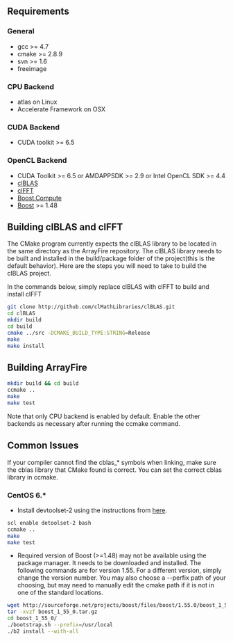 ## Requirements

### General
* gcc >= 4.7
* cmake >= 2.8.9
* svn >= 1.6
* freeimage

### CPU Backend
* atlas on Linux
* Accelerate Framework on OSX

### CUDA Backend
* CUDA toolkit >= 6.5

### OpenCL Backend
* CUDA Toolkit >= 6.5 or AMDAPPSDK >= 2.9 or Intel OpenCL SDK >= 4.4
* [clBLAS](http://github.com/clMathLibraries/clBLAS)
* [clFFT](http://github.com/clMathLibraries/clFFT)
* [Boost.Compute](http://github.com/kylelutz/compute)
* [Boost](http://boost.org) >= 1.48

## Building clBLAS and clFFT
The CMake program currently expects the clBLAS library to be located in the same directory as the ArrayFire repository. The clBLAS library needs to be built and installed in the build/package folder of the project(this is the default behavior). Here are the steps you will need to take to build the clBLAS project.

In the commands below, simply replace clBLAS with clFFT to build and install clFFT

```bash
git clone http://github.com/clMathLibraries/clBLAS.git
cd clBLAS
mkdir build
cd build
cmake ../src -DCMAKE_BUILD_TYPE:STRING=Release
make
make install
```

## Building ArrayFire

```bash
mkdir build && cd build
ccmake ..
make
make test
```

Note that only CPU backend is enabled by default. Enable the other backends as necessary after running the ccmake command.

## Common Issues
If your compiler cannot find the cblas_* symbols when linking, make sure the cblas library that CMake found is correct. You can set the correct cblas library in ccmake.

### CentOS 6.*
- Install devtoolset-2 using the instructions from [here](http://people.centos.org/tru/devtools-2/readme).
```bash
scl enable detoolset-2 bash
ccmake ..
make
make test
```
- Required version of Boost (>=1.48) may not be available using the package
  manager. It needs to be downloaded and installed. The following commands are
  for version 1.55. For a different version, simply change the version number.
  You may also choose a --perfix path of your choosing, but may need to
  manually edit the cmake path if it is not in one of the standard locations.
```bash
wget http://sourceforge.net/projects/boost/files/boost/1.55.0/boost_1_55_0.tar.gz
tar -xvzf boost_1_55_0.tar.gz
cd boost_1_55_0/
./bootstrap.sh --prefix=/usr/local
./b2 install --with-all
```
